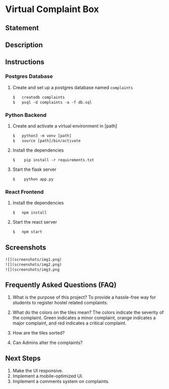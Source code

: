 # Virtual Complaint Box

## Statement

## Description

## Instructions

### Postgres Database

1. Create and set up a postgres database named `complaints`

    ```console
    $   createdb complaints
    $   psql -d complaints -a -f db.sql

### Python Backend

1. Create and activate a virtual environment in [path]

    ```console
    $   python3 -m venv [path]
    $   source [path]/bin/activate
    ```

2. Install the dependencies

   ```console
   $    pip install -r requirements.txt
   ```

3. Start the flask server

   ```console
   $    python app.py
   ```

### React Frontend

1. Install the dependencies

    ```console
    $   npm install
    ```

2. Start the react server

    ```console
    $   npm start
    ```

## Screenshots
    ![](screenshots/img1.png)
    ![](screenshots/img2.png)
    ![](screenshots/img3.png

## Frequently Asked Questions (FAQ)

1. What is the purpose of this project?
   To provide a hassle-free way for students to register hostel related complaints.
2. What do the colors on the tiles mean?
   The colors indicate the severity of the complaint. Green indicates a minor complaint, orange indicates a major complaint, and red indicates a critical complaint.
3. How are the tiles sorted?
   
4. Can Admins alter the complaints?
   

## Next Steps

1. Make the UI responsive.
2. Implement a mobile-optimized UI.
3. Implement a comments system on complaints.
